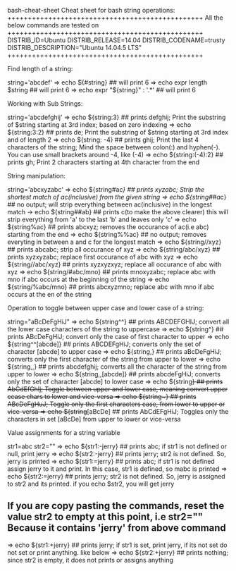 bash-cheat-sheet
Cheat sheet for bash string operations:
++++++++++++++++++++++++++++++++++++++++++++++++
All the below commands are tested on
++++++++++++++++++++++++++++++++++++++++++++++++
DISTRIB_ID=Ubuntu
DISTRIB_RELEASE=14.04
DISTRIB_CODENAME=trusty
DISTRIB_DESCRIPTION="Ubuntu 14.04.5 LTS"
++++++++++++++++++++++++++++++++++++++++++++++++

Find length of a string:

string='abcdef'
  => echo ${#string}                            ## will print 6
  => echo expr length $string           ## will print 6
  => echo expr "${string}" : '.*'       ## will print 6

Working with Sub Strings:

string='abcdefghij'
  => echo ${string:3}                           ## prints defghij; Print the substring of $string starting at 3rd index; based on zero indexing
  => echo ${string:3:2}                         ## prints de; Print the substring of $string starting at 3rd index and of length 2
  => echo ${string: -4}                         ## prints ghij; Print the last 4 characters of the string; Mind the space between colon(:) and hyphen(-). You can use small brackets around -4, like (-4)
  => echo ${string:(-4):2}                      ## prints gh; Print 2 characters starting at 4th character from the end

String manipulation:

string='abcxyzabc'
  => echo ${string#a*c}                         ## prints xyzabc; Strip the shortest match of ac(inclusive) from the given string
  => echo ${string##a*c}                        ## no output; will strip everything between ac(inclusive) in the longest match
    -> echo ${string##ab}                       ## prints c(to make the above clearer) this will strip everything from 'a' to the last 'b' and leaves only 'c'
  => echo ${string%ac}                          ## prints abcxyz; removes the occurance of ac(i.e abc) starting from the end
  => echo ${string%%ac}                         ## no output; removes everyting in between a and c for the longest match
  => echo ${string//xyz}                        ## prints abcabc; strip all occurance of xyz
  => echo ${string/abc/xyz}                     ## prints xyzxyzabc; replace first occurance of abc with xyz
  => echo ${string//abc/xyz}            ## prints xyzxyzxyz; replace all occurance of abc with xyz
  => echo ${string/#abc/mno}            ## prints mnoxyzabc; replace abc with mno if abc occurs at the beginning of the string
  => echo ${string/%abc/mno}            ## prints abcxyzmno; replace abc with mno if abc occurs at the en of the string

Operation to toggle between upper case and lower case of a string:

string="aBcDeFgHiJ"
  => echo ${string^^}                           ## prints ABCDEFGHIJ; convert all the lower case characters of the string to uppercase
  => echo ${string^}                            ## prints ABcDeFgHiJ; convert only the case of first character to upper
  => echo ${string^^[abcde]}            ## prints ABCDEFgHiJ; converts only the set of character [abcde] to upper case
  => echo ${string,}                            ## prints aBcDeFgHiJ; converts only the first character of the string from upper to lower
  => echo ${string,,}                           ## prints abcdefghij; converts all the character of the string from upper to lower
  => echo ${string,,[abcde]}            ## prints abcdeFgHiJ; converts only the set of character [abcde] to lower case
  => echo ${string~~}                           ## prints AbCdEfGhIj; Toggle between upper and lower case, meaning convert upper ccase chars to lower and vice-versa
  => echo ${string~}                            ## prints ABcDeFgHuJ; Toggle only the first characters case, from lower to upper or vice-versa
  => echo ${string~~[aBcDe]                     ## prints AbCdEFgHiJ; Toggles only the characters in set [aBcDe] from upper to lower or vice-versa

Value assignments for a string variable

str1=abc
str2=""
  => echo ${str1:-jerry}                        ## prints abc; if str1 is not defined or null, print jerry
  => echo ${str2:-jerry}                        ## prints jerry; str2 is not defined. So, jerry is printed
  => echo ${str1:=jerry}                        ## prints abc; if str1 is not defined assign jerry to it and print. In this case, str1 is defined, so mabc is printed
  => echo ${str2:=jerry}                        ## prints jerry; str2 is not defined. So, jerry is assigned to str2 and its printed. if you echo $str2, you will get jerry

## If you are copy pasting the commands, reset the value str2 to empty at this point, i.e str2="" Because it contains 'jerry' from above command
  => echo ${str1:+jerry}                        ## prints jerry; if str1 is set, print jerry, if its not set do not set or print anything. like below
  => echo ${str2:+jerry}                        ## prints nothing; since str2 is empty, it does not prints or assigns anything
